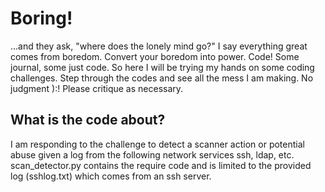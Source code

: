 # Boring!
...and they ask, "where does the lonely mind go?" I say everything great comes from boredom. Convert your boredom into power. Code! Some journal, some just code. So here I will be trying my hands on some coding challenges. Step through the codes and see all the mess I am making. No judgment ):! Please critique as necessary.

What is the code about?
-----------------------

I am responding to the challenge to detect a scanner action or potential abuse given a log from the following network services ssh, ldap, etc. scan_detector.py contains the require code and is limited to the provided log (sshlog.txt) which comes from an ssh server. 
